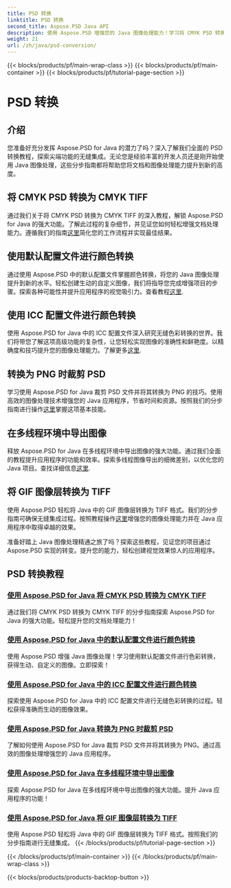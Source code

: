 ```yaml
---
title: PSD 转换
linktitle: PSD 转换
second_title: Aspose.PSD Java API
description: 使用 Aspose.PSD 增强您的 Java 图像处理能力！学习将 CMYK PSD 转换为 CMYK TIFF、掌握颜色转换、裁剪 PSD 文件等。
weight: 21
url: /zh/java/psd-conversion/
---
```


{{< blocks/products/pf/main-wrap-class >}}
{{< blocks/products/pf/main-container >}}
{{< blocks/products/pf/tutorial-page-section >}}

# PSD 转换

## 介绍

您准备好充分发挥 Aspose.PSD for Java 的潜力了吗？深入了解我们全面的 PSD 转换教程，探索尖端功能的无缝集成。无论您是经验丰富的开发人员还是刚开始使用 Java 图像处理，这些分步指南都将帮助您将文档和图像处理能力提升到新的高度。

## 将 CMYK PSD 转换为 CMYK TIFF
通过我们关于将 CMYK PSD 转换为 CMYK TIFF 的深入教程，解锁 Aspose.PSD for Java 的强大功能。了解此过程的复杂细节，并见证您如何轻松增强文档处理能力。遵循我们的指南[这里](./cmyk-psd-to-cmyk-tiff/)简化您的工作流程并实现最佳结果。

## 使用默认配置文件进行颜色转换
通过使用 Aspose.PSD 中的默认配置文件掌握颜色转换，将您的 Java 图像处理提升到新的水平。轻松创建生动的自定义图像，我们将指导您完成增强项目的步骤。探索各种可能性并提升应用程序的视觉吸引力。查看教程[这里](./color-conversion-default-profiles/).

## 使用 ICC 配置文件进行颜色转换
使用 Aspose.PSD for Java 中的 ICC 配置文件深入研究无缝色彩转换的世界。我们将带您了解这项高级功能的复杂性，让您轻松实现图像的准确性和鲜艳度。以精确度和技巧提升您的图像处理能力。了解更多[这里](./color-conversion-icc-profiles/).

## 转换为 PNG 时裁剪 PSD
学习使用 Aspose.PSD for Java 裁剪 PSD 文件并将其转换为 PNG 的技巧。使用高效的图像处理技术增强您的 Java 应用程序，节省时间和资源。按照我们的分步指南进行操作[这里](./cropping-psd-converting-png/)掌握这项基本技能。

## 在多线程环境中导出图像
释放 Aspose.PSD for Java 在多线程环境中导出图像的强大功能。通过我们全面的教程提升应用程序的功能和效率。探索多线程图像导出的细微差别，以优化您的 Java 项目。查找详细信息[这里](./export-images-multi-thread/).

## 将 GIF 图像层转换为 TIFF
使用 Aspose.PSD 轻松将 Java 中的 GIF 图像层转换为 TIFF 格式。我们的分步指南可确保无缝集成过程。按照教程操作[这里](./gif-image-layers-to-tiff/)增强您的图像处理能力并在 Java 应用程序中取得卓越的效果。

准备好踏上 Java 图像处理精通之旅了吗？探索这些教程，见证您的项目通过 Aspose.PSD 实现的转变。提升您的能力，轻松创建视觉效果惊人的应用程序。 
## PSD 转换教程
### [使用 Aspose.PSD for Java 将 CMYK PSD 转换为 CMYK TIFF](./cmyk-psd-to-cmyk-tiff/)
通过我们将 CMYK PSD 转换为 CMYK TIFF 的分步指南探索 Aspose.PSD for Java 的强大功能。轻松提升您的文档处理能力！
### [使用 Aspose.PSD for Java 中的默认配置文件进行颜色转换](./color-conversion-default-profiles/)
使用 Aspose.PSD 增强 Java 图像处理！学习使用默认配置文件进行色彩转换，获得生动、自定义的图像。立即探索！
### [使用 Aspose.PSD for Java 中的 ICC 配置文件进行颜色转换](./color-conversion-icc-profiles/)
探索使用 Aspose.PSD for Java 中的 ICC 配置文件进行无缝色彩转换的过程。轻松获得准确而生动的图像效果。
### [使用 Aspose.PSD for Java 转换为 PNG 时裁剪 PSD](./cropping-psd-converting-png/)
了解如何使用 Aspose.PSD for Java 裁剪 PSD 文件并将其转换为 PNG。通过高效的图像处理增强您的 Java 应用程序。
### [使用 Aspose.PSD for Java 在多线程环境中导出图像](./export-images-multi-thread/)
探索 Aspose.PSD for Java 在多线程环境中导出图像的强大功能。提升 Java 应用程序的功能！
### [使用 Aspose.PSD for Java 将 GIF 图像层转换为 TIFF](./gif-image-layers-to-tiff/)
使用 Aspose.PSD 轻松将 Java 中的 GIF 图像层转换为 TIFF 格式。按照我们的分步指南进行无缝集成。
{{< /blocks/products/pf/tutorial-page-section >}}

{{< /blocks/products/pf/main-container >}}
{{< /blocks/products/pf/main-wrap-class >}}

{{< blocks/products/products-backtop-button >}}
